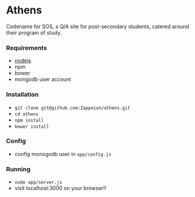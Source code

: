 # Athens
Codename for SOS, a Q/A site for post-secondary students, catered around their program of study. 

### Requirements
+ [nodejs](http://nodejs.org/)
+ npm
+ bower
+ mongodb user account

### Installation
+ `git clone git@github.com:Zappeion/athens.git`
+ `cd athens`
+ `npm install`
+ `bower install`

### Config
+ config monogodb user in `app/config.js`

### Running
+ `node app/server.js`
+ visit localhost:3000 on your browser!!


